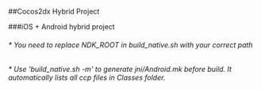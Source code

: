 ##Cocos2dx Hybrid Project

###iOS + Android hybrid project 

###### * You need to replace NDK_ROOT in build_native.sh with your correct path
###### * Use 'build_native.sh -m' to generate jni/Android.mk before build. It automatically lists all ccp files in Classes folder.